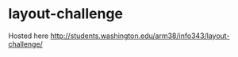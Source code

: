 layout-challenge
================

Hosted here
http://students.washington.edu/arm38/info343/layout-challenge/

